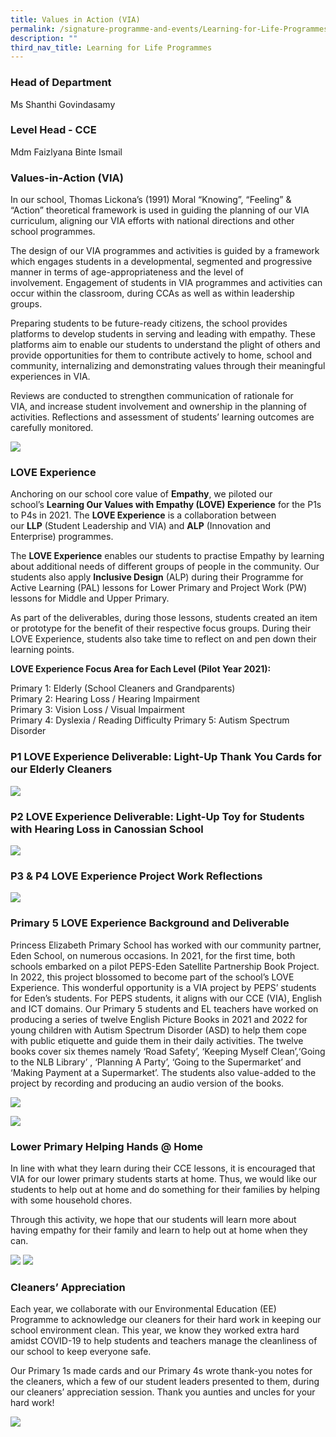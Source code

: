 ```yaml
---
title: Values in Action (VIA)
permalink: /signature-programme-and-events/Learning-for-Life-Programmes/Values-In-Action-VIA/
description: ""
third_nav_title: Learning for Life Programmes
---
```

### Head of Department

Ms Shanthi Govindasamy

### Level Head - CCE

Mdm Faizlyana Binte Ismail

### Values-in-Action (VIA)

In our school, Thomas Lickona’s (1991) Moral “Knowing”, “Feeling” & “Action” theoretical framework is used in guiding the planning of our VIA curriculum, aligning our VIA efforts with national directions and other school programmes.

  

The design of our VIA programmes and activities is guided by a framework which engages students in a developmental, segmented and progressive manner in terms of age-appropriateness and the level of involvement. Engagement of students in VIA programmes and activities can occur within the classroom, during CCAs as well as within leadership groups.

  

Preparing students to be future-ready citizens, the school provides platforms to develop students in serving and leading with empathy. These platforms aim to enable our students to understand the plight of others and provide opportunities for them to contribute actively to home, school and community, internalizing and demonstrating values through their meaningful experiences in VIA.

  

Reviews are conducted to strengthen communication of rationale for VIA, and increase student involvement and ownership in the planning of activities. Reflections and assessment of students’ learning outcomes are carefully monitored.

![](/images/VIA.png)

### LOVE Experience

Anchoring on our school core value of **Empathy**, we piloted our school’s **Learning Our Values with Empathy (LOVE) Experience** for the P1s to P4s in 2021. The **LOVE Experience** is a collaboration between our **LLP** (Student Leadership and VIA) and **ALP** (Innovation and Enterprise) programmes.

  
The **LOVE Experience** enables our students to practise Empathy by learning about additional needs of different groups of people in the community. Our students also apply **Inclusive Design** (ALP) during their Programme for Active Learning (PAL) lessons for Lower Primary and Project Work (PW) lessons for Middle and Upper Primary.

  
As part of the deliverables, during those lessons, students created an item or prototype for the benefit of their respective focus groups. During their LOVE Experience, students also take time to reflect on and pen down their learning points.

  
**LOVE Experience Focus Area for Each Level (Pilot Year 2021):**

Primary 1: Elderly (School Cleaners and Grandparents)  <br>
Primary 2: Hearing Loss / Hearing Impairment  <br>
Primary 3: Vision Loss / Visual Impairment  <br>
Primary 4: Dyslexia / Reading Difficulty
Primary 5: Autism Spectrum Disorder 

### P1 LOVE Experience Deliverable: Light-Up Thank You Cards for our Elderly Cleaners

![](/images/VIA1.png)

### P2 LOVE Experience Deliverable: Light-Up Toy for Students with Hearing Loss in Canossian School

![](/images/VIA2.png)

### P3 & P4 LOVE Experience Project Work Reflections

![](/images/VIA3.png)

### Primary 5 LOVE Experience Background and Deliverable

Princess Elizabeth Primary School has worked with our community partner, Eden School, on numerous occasions. In 2021, for the first time, both schools embarked on a pilot PEPS-Eden Satellite Partnership Book Project. In 2022, this project blossomed to become part of the school’s LOVE Experience. This wonderful opportunity is a VIA project by PEPS’ students for Eden’s students.
For PEPS students, it aligns with our CCE (VIA), English and ICT domains. Our Primary 5 students and EL teachers have worked on producing a series of twelve English Picture Books in 2021 and 2022 for young children with Autism Spectrum Disorder (ASD) to help them cope with public etiquette and guide them in their daily activities. The twelve books cover six themes namely ‘Road Safety’, ‘Keeping Myself Clean’,‘Going to the NLB Library’ , ‘Planning A Party’, ‘Going to the Supermarket’  and ‘Making Payment at a Supermarket’. The students also value-added to the project by recording and producing an audio version of the books.

![](/images/VIA6.png)

![](/images/2023%20CCE/Picture1.png)

### Lower Primary Helping Hands @ Home

In line with what they learn during their CCE lessons, it is encouraged that VIA for our lower primary students starts at home. Thus, we would like our students to help out at home and do something for their families by helping with some household chores.

Through this activity, we hope that our students will learn more about having empathy for their family and learn to help out at home when they can.

![](/images/VIA4.png)
![](/images/VIA5.png)

### Cleaners’ Appreciation

Each year, we collaborate with our Environmental Education (EE) Programme to acknowledge our cleaners for their hard work in keeping our school environment clean. This year, we know they worked extra hard amidst COVID-19 to help students and teachers manage the cleanliness of our school to keep everyone safe.

Our Primary 1s made cards and our Primary 4s wrote thank-you notes for the cleaners, which a few of our student leaders presented to them, during our cleaners’ appreciation session. Thank you aunties and uncles for your hard work!

![](/images/VIA8.jpg)